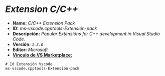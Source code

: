 <!-- Autor: Daniel Benjamin Perez Morales -->
<!-- GitHub: https://github.com/DanielBenjaminPerezMoralesDev13 -->
<!-- GitLab: https://gitlab.com/DanielBenjaminPerezMoralesDev13 -->
<!-- Correo electrónico: danielperezdev@proton.me -->

# ***Extension C/C++***

- **Name:** *C/C++ Extensión Pack*
- **ID:** *ms-vscode.cpptools-Extensión-pack*
- **Descripción:** *Popular Extensións for C++ development in Visual Studio Code.*
- **Versión:** *`1.3.0`*
- **Editor:** *Microsoft*
- **[Vínculo de VS Marketplace:](https://marketplace.visualstudio.com/items?itemName=ms-vscode.cpptools-Extensión-pack "https://marketplace.visualstudio.com/items?itemName=ms-vscode.cpptools-Extensión-pack")**

```plaintext
# Id Extensión Vscode
ms-vscode.cpptools-Extensión-pack
```
